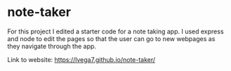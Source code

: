 # note-taker

For this project I edited a starter code for a note taking app. I used express and node to edit the pages so that the user can go to new webpages as they navigate through the app.

Link to website: https://lvega7.github.io/note-taker/
